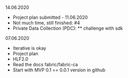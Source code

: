 14.06.2020
* Project plan submitted - 11.06.2020
* Not much time, still finished: #4
* Private Data Collection (PDC):
  ** challenge with sdk

07.06.2020
* Iterative is okay
* Project plan 
* HLF2.0
* Read the docs fabric/fabric-ca
* Start with MVP 0.1 == 0.0.1 version in github
